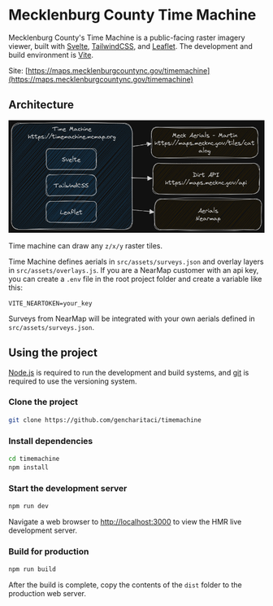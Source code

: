 # Mecklenburg County Time Machine

Mecklenburg County's Time Machine is a public-facing raster imagery viewer, built with [Svelte](https://svelte.dev/), [TailwindCSS](https://tailwindcss.com/), and [Leaflet](https://leafletjs.com/). The development and build environment is [Vite](https://vitejs.dev/).

Site: [https://maps.mecklenburgcountync.gov/timemachine](https://maps.mecklenburgcountync.gov/timemachine)

## Architecture

![Architecture](./Architecture.png)

Time machine can draw any `z/x/y` raster tiles.

Time Machine defines aerials in `src/assets/surveys.json` and overlay layers in `src/assets/overlays.js`. If you are a NearMap customer with an api key, you can create a `.env` file in the root project folder and create a variable like this:

```.env
VITE_NEARTOKEN=your_key
```

Surveys from NearMap will be integrated with your own aerials defined in `src/assets/surveys.json`.

## Using the project

[Node.js](https://nodejs.org/en) is required to run the development and build systems, and [git](https://git-scm.com/) is required to use the versioning system.

### Clone the project
```bash
git clone https://github.com/gencharitaci/timemachine
```

### Install dependencies
```bash
cd timemachine
npm install
```

### Start the development server
```bash
npm run dev
```

Navigate a web browser to [http://localhost:3000](http://localhost:3000) to view the HMR live development server.

### Build for production
```bash
npm run build
```

After the build is complete, copy the contents of the `dist` folder to the production web server.
